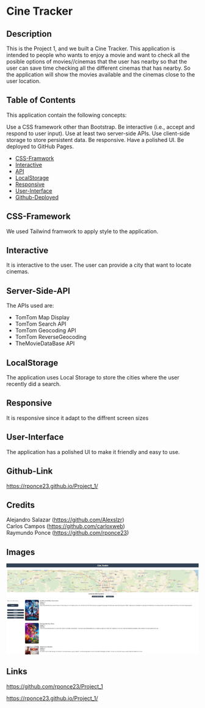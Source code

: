 # Cine Tracker

## Description

This is the Project 1, and we built a Cine Tracker.
This application is intended to people who wants to enjoy a movie and want to check all the posible options of movies//cinemas that the user has nearby so that the user can save time checking all the different cinemas that has nearby. So the application will show the movies available and the cinemas close to the user location.

## Table of Contents

This application contain the following concepts:

Use a CSS framework other than Bootstrap.
Be interactive (i.e., accept and respond to user input).
Use at least two server-side APIs.
Use client-side storage to store persistent data.
Be responsive.
Have a polished UI.
Be deployed to GitHub Pages.

- [CSS-Framwork](#css-framework)
- [Interactive](#interactive)
- [API](#server-side-api)
- [LocalStorage](#localstorage)
- [Responsive](#responsive)
- [User-Interface](#user-interface)
- [Github-Deployed](#github-link)


## CSS-Framework
We used Tailwind framwork to apply style to the application.

## Interactive
It is interactive to the user. The user can provide a city that want to locate cinemas.

## Server-Side-API
The APIs used are: 
- TomTom Map Display
- TomTom Search API
- TomTom Geocoding API
- TomTom ReverseGeocoding
- TheMovieDataBase API

## LocalStorage
The application uses Local Storage to store the cities where the user recently did a search. 

## Responsive
It is responsive since it adapt to the diffrent screen sizes

## User-Interface
The application has a polished UI to make it friendly and easy to use.

## Github-Link
https://rponce23.github.io/Project_1/

## Credits

Alejandro Salazar (https://github.com/Alexslzr)<br>
Carlos Campos (https://github.com/carloxweb)<br>
Raymundo Ponce (https://github.com/rponce23)<br>

## Images

![Main Screen](/assets/images/Main%20Screen%20page.jpg) 

## Links

https://github.com/rponce23/Project_1

https://rponce23.github.io/Project_1/